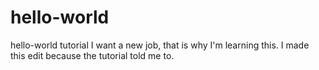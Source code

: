 # hello-world
hello-world tutorial
I want a new job, that is why I'm learning this. I made this edit because the tutorial told me to.
